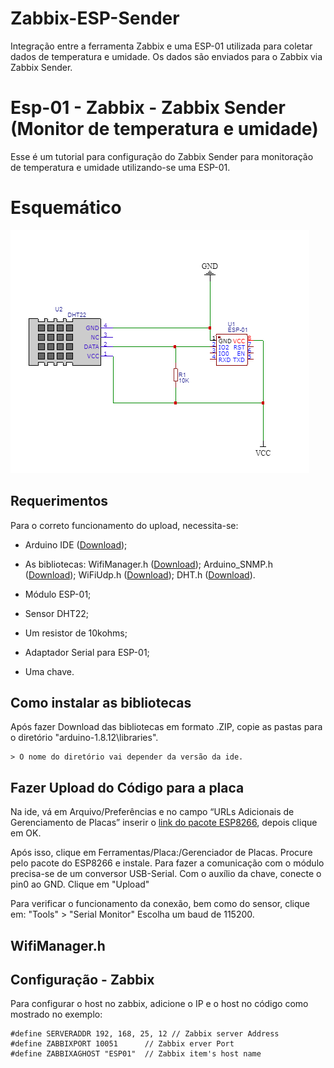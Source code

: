 # Zabbix-ESP-Sender
Integração entre a ferramenta Zabbix e uma ESP-01 utilizada para coletar dados de temperatura e umidade. Os dados são enviados para o Zabbix via Zabbix Sender.

# Esp-01 - Zabbix - Zabbix Sender (Monitor de temperatura e umidade)

Esse é um tutorial para configuração do Zabbix Sender para monitoração de temperatura e umidade utilizando-se uma ESP-01.


# Esquemático

![](esq.png)

## Requerimentos

Para o correto funcionamento do upload, necessita-se:

 - Arduino IDE  ([Download](https://www.arduino.cc/en/main/software));
 - As bibliotecas:
 WifiManager.h ([Download](https://github.com/tzapu/WiFiManager));
 Arduino_SNMP.h ([Download](https://github.com/fusionps/Arduino_SNMP));
 WiFiUdp.h ([Download](https://github.com/esp8266/Arduino/blob/master/libraries/ESP8266WiFi/src/WiFiUdp.h));
 DHT.h ([Download](https://github.com/adafruit/DHT-sensor-library)).
 
 - Módulo ESP-01;
 - Sensor DHT22;
 - Um resistor de 10kohms;
 - Adaptador Serial para ESP-01;
 - Uma chave.


## Como instalar as bibliotecas

Após fazer Download das bibliotecas em formato .ZIP, copie as pastas para o diretório "arduino-1.8.12\libraries".

	> O nome do diretório vai depender da versão da ide.

## Fazer Upload do Código para a placa

Na ide, vá em Arquivo/Preferências e no campo “URLs Adicionais de Gerenciamento de Placas” inserir o [link do pacote ESP8266](http://arduino.esp8266.com/stable/package_esp8266com_index.json), depois clique em OK. 

Após isso, clique em Ferramentas/Placa:/Gerenciador de Placas. Procure pelo pacote do ESP8266 e instale.
Para fazer a comunicação com o módulo precisa-se de um conversor USB-Serial. Com o auxílio da chave, conecte o pin0 ao GND.
Clique em "Upload"

Para verificar o funcionamento da conexão, bem como do sensor, clique em:
"Tools" > "Serial Monitor"
Escolha um baud de 115200.

## WifiManager.h


## Configuração - Zabbix

Para configurar o host no zabbix, adicione o IP e o host no código como mostrado no exemplo:
```
#define SERVERADDR 192, 168, 25, 12 // Zabbix server Address
#define ZABBIXPORT 10051      // Zabbix erver Port
#define ZABBIXAGHOST "ESP01"  // Zabbix item's host name
```
